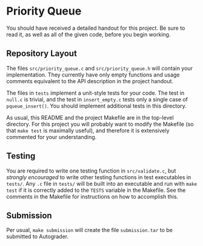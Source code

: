 Priority Queue
===

You should have received a detailed handout for this project.  Be sure
to read it, as well as all of the given code, before you begin working.

Repository Layout
---

The files `src/priority_queue.c` and `src/priority_queue.h` will contain
your implementation.  They currently have only empty functions and usage
comments equivalent to the API description in the project handout.

The files in `tests` implement a unit-style tests for your code.  The
test in `null.c` is trivial, and the test in `insert_empty.c` tests only
a single case of `pqueue_insert()`.  You should implement additional
tests in this directory.

As usual, this README and the project Makefile are in the top-level
directory.  For this project you will probably want to modify the
Makefile (so that `make test` is maximally useful), and therefore it is
extensively commented for your understanding.

Testing
---

You are required to write one testing function in `src/validate.c`, but
_strongly encouraged_ to write other testing functions in test
executables in `tests/`.  Any `.c` file in `tests/` will be built into
an executable and run with `make test` if it is correctly added to the
`TESTS` variable in the Makefile.  See the comments in the Makefile for
instructions on how to accomplish this.

Submission
---

Per usual, `make submission` will create the file `submission.tar` to be
submitted to Autograder.
